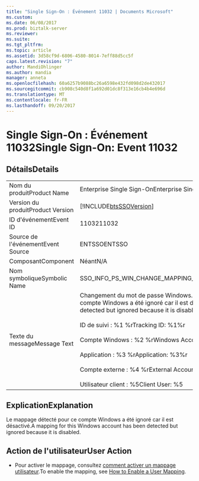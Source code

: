 ```yaml
---
title: "Single Sign-On : Événement 11032 | Documents Microsoft"
ms.custom: 
ms.date: 06/08/2017
ms.prod: biztalk-server
ms.reviewer: 
ms.suite: 
ms.tgt_pltfrm: 
ms.topic: article
ms.assetid: 3d58cf9d-6806-4580-8014-7eff88d5cc5f
caps.latest.revision: "7"
author: MandiOhlinger
ms.author: mandia
manager: anneta
ms.openlocfilehash: 60a6257b9088bc26a6598e432fd098d2de432017
ms.sourcegitcommit: cb908c540d8f1a692d01dc8f313e16cb4b4e696d
ms.translationtype: MT
ms.contentlocale: fr-FR
ms.lasthandoff: 09/20/2017
---
```

# <a name="single-sign-on-event-11032"></a><span data-ttu-id="c262f-102">Single Sign-On : Événement 11032</span><span class="sxs-lookup"><span data-stu-id="c262f-102">Single Sign-On: Event 11032</span></span>
## <a name="details"></a><span data-ttu-id="c262f-103">Détails</span><span class="sxs-lookup"><span data-stu-id="c262f-103">Details</span></span>  
  
|||  
|-|-|  
|<span data-ttu-id="c262f-104">Nom du produit</span><span class="sxs-lookup"><span data-stu-id="c262f-104">Product Name</span></span>|<span data-ttu-id="c262f-105">Enterprise Single Sign-On</span><span class="sxs-lookup"><span data-stu-id="c262f-105">Enterprise Single Sign-On</span></span>|  
|<span data-ttu-id="c262f-106">Version du produit</span><span class="sxs-lookup"><span data-stu-id="c262f-106">Product Version</span></span>|[!INCLUDE[btsSSOVersion](../includes/btsssoversion-md.md)]|  
|<span data-ttu-id="c262f-107">ID d'événement</span><span class="sxs-lookup"><span data-stu-id="c262f-107">Event ID</span></span>|<span data-ttu-id="c262f-108">11032</span><span class="sxs-lookup"><span data-stu-id="c262f-108">11032</span></span>|  
|<span data-ttu-id="c262f-109">Source de l'événement</span><span class="sxs-lookup"><span data-stu-id="c262f-109">Event Source</span></span>|<span data-ttu-id="c262f-110">ENTSSO</span><span class="sxs-lookup"><span data-stu-id="c262f-110">ENTSSO</span></span>|  
|<span data-ttu-id="c262f-111">Composant</span><span class="sxs-lookup"><span data-stu-id="c262f-111">Component</span></span>|<span data-ttu-id="c262f-112">Néant</span><span class="sxs-lookup"><span data-stu-id="c262f-112">N/A</span></span>|  
|<span data-ttu-id="c262f-113">Nom symbolique</span><span class="sxs-lookup"><span data-stu-id="c262f-113">Symbolic Name</span></span>|<span data-ttu-id="c262f-114">SSO_INFO_PS_WIN_CHANGE_MAPPING_DISABLED</span><span class="sxs-lookup"><span data-stu-id="c262f-114">SSO_INFO_PS_WIN_CHANGE_MAPPING_DISABLED</span></span>|  
|<span data-ttu-id="c262f-115">Texte du message</span><span class="sxs-lookup"><span data-stu-id="c262f-115">Message Text</span></span>|<span data-ttu-id="c262f-116">Changement du mot de passe Windows.</span><span class="sxs-lookup"><span data-stu-id="c262f-116">Windows password change.</span></span> <span data-ttu-id="c262f-117">Le mappage détecté pour ce compte Windows a été ignoré car il est désactivé.%r</span><span class="sxs-lookup"><span data-stu-id="c262f-117">A mapping for this Windows account has been detected but ignored because it is disabled.%r</span></span><br /><br /> <span data-ttu-id="c262f-118">ID de suivi : %1 %r</span><span class="sxs-lookup"><span data-stu-id="c262f-118">Tracking ID: %1%r</span></span><br /><br /> <span data-ttu-id="c262f-119">Compte Windows : %2 %r</span><span class="sxs-lookup"><span data-stu-id="c262f-119">Windows Account: %2%r</span></span><br /><br /> <span data-ttu-id="c262f-120">Application : %3 %r</span><span class="sxs-lookup"><span data-stu-id="c262f-120">Application: %3%r</span></span><br /><br /> <span data-ttu-id="c262f-121">Compte externe : %4 %r</span><span class="sxs-lookup"><span data-stu-id="c262f-121">External Account: %4%r</span></span><br /><br /> <span data-ttu-id="c262f-122">Utilisateur client : %5</span><span class="sxs-lookup"><span data-stu-id="c262f-122">Client User: %5</span></span>|  
  
## <a name="explanation"></a><span data-ttu-id="c262f-123">Explication</span><span class="sxs-lookup"><span data-stu-id="c262f-123">Explanation</span></span>  
 <span data-ttu-id="c262f-124">Le mappage détecté pour ce compte Windows a été ignoré car il est désactivé.</span><span class="sxs-lookup"><span data-stu-id="c262f-124">A mapping for this Windows account has been detected but ignored because it is disabled.</span></span>  
  
## <a name="user-action"></a><span data-ttu-id="c262f-125">Action de l'utilisateur</span><span class="sxs-lookup"><span data-stu-id="c262f-125">User Action</span></span>  
  
-   <span data-ttu-id="c262f-126">Pour activer le mappage, consultez [comment activer un mappage utilisateur](../core/how-to-enable-a-user-mapping.md).</span><span class="sxs-lookup"><span data-stu-id="c262f-126">To enable the mapping, see [How to Enable a User Mapping](../core/how-to-enable-a-user-mapping.md).</span></span>